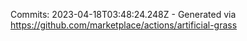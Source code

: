 Commits: 2023-04-18T03:48:24.248Z - Generated via https://github.com/marketplace/actions/artificial-grass
<br>
